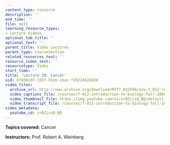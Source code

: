 ```yaml
---
content_type: resource
description: ''
end_time: ''
file: null
learning_resource_types:
- Lecture Videos
optional_tab_title: ''
optional_text: ''
parent_title: Video Lectures
parent_type: CourseSection
related_resources_text: ''
resource_index_text: ''
resourcetype: Video
start_time: ''
title: 'Lecture 20: Cancer'
uid: 6f836cd7-155f-91e6-cbac-f29224b2bd2d
video_files:
  archive_url: http://www.archive.org/download/MIT7.012F04/ocw-7.012-lec20-29oct2004-220k.mp4
  video_captions_file: /courses/7-012-introduction-to-biology-fall-2004/8ee21a239de4592c84dad39f7c96ff18_zrBZjcsQ_BQ.vtt
  video_thumbnail_file: https://img.youtube.com/vi/zrBZjcsQ_BQ/default.jpg
  video_transcript_file: /courses/7-012-introduction-to-biology-fall-2004/d2ad59d6a08e2414b8e98b01501ae910_zrBZjcsQ_BQ.pdf
video_metadata:
  youtube_id: zrBZjcsQ_BQ
---
```


**Topics covered:** Cancer

**Instructors:** Prof. Robert A. Weinberg